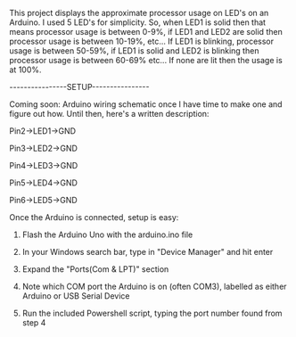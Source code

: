 This project displays the approximate processor usage on LED's on an Arduino. I used 5 LED's for simplicity. So, when LED1 is solid then that means processor usage is between 0-9%, if LED1 and LED2 are solid then processor usage is between 10-19%, etc... If LED1 is blinking, processor usage is between 50-59%, if LED1 is solid and LED2 is blinking then processor usage is between 60-69% etc... If none are lit then the usage is at 100%.



----------------SETUP----------------

Coming soon: Arduino wiring schematic once I have time to make one and figure out how. Until then, here's a written description:

Pin2->LED1->GND

Pin3->LED2->GND

Pin4->LED3->GND

Pin5->LED4->GND

Pin6->LED5->GND

Once the Arduino is connected, setup is easy: 



1. Flash the Arduino Uno with the arduino.ino file 

2. In your Windows search bar, type in "Device Manager" and hit enter

3. Expand the "Ports(Com & LPT)" section

4. Note which COM port the Arduino is on (often COM3), labelled as either Arduino or USB Serial Device

5. Run the included Powershell script, typing the port number found from step 4


